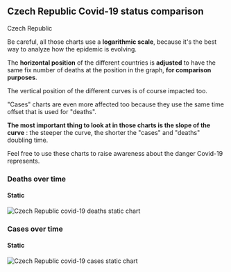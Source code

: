 ## Czech Republic Covid-19 status comparison 

Czech Republic



Be careful, all those charts use a **logarithmic scale**, because it's the best way to analyze how the epidemic is evolving.
 
The **horizontal position** of the different countries is **adjusted** to have the same fix number of deaths at the position in the graph, **for comparison purposes**.

The vertical position of the different curves is of course impacted too.

"Cases" charts are even more affected too because they use the same time offset that is used for "deaths".

**The most important thing to look at in those charts is the slope of the curve** : the steeper the curve, the shorter the "cases" and "deaths" doubling time.

Feel free to use these charts to raise awareness about the danger Covid-19 represents. 


 
### Deaths over time
 
#### Static
![Czech Republic covid-19 deaths static chart](https://raw.githubusercontent.com/madlag/coronavirus_study/master/notebooks/graphs/2020-03-26/countries/Czech_Republic/2020-03-26_Czech_Republic_deaths.png "Czech Republic covid-19 deaths static chart")   

 
### Cases over time
 
#### Static
![Czech Republic covid-19 cases static chart](https://raw.githubusercontent.com/madlag/coronavirus_study/master/notebooks/graphs/2020-03-26/countries/Czech_Republic/2020-03-26_Czech_Republic_cases.png "Czech Republic covid-19 cases static chart")   


